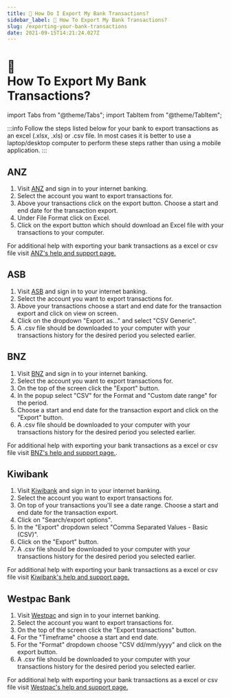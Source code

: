 ```yaml
---
title: 📁 How Do I Export My Bank Transactions? 
sidebar_label: 📁 How To Export My Bank Transactions? 
slug: /exporting-your-bank-transactions
date: 2021-09-15T14:21:24.027Z
---
```


# <div class="emoji">📁</div> How To Export My Bank Transactions? 

import Tabs from "@theme/Tabs";
import TabItem from "@theme/TabItem";

:::info
Follow the steps listed below for your bank to export transactions as an excel (.xlsx, .xls) or .csv file. In most cases it is better to use a laptop/desktop computer to perform these steps rather than using a mobile application.
:::

<Tabs>
  <TabItem value="anz" label="ANZ" default>
    <h2>ANZ</h2> 
    <ol>
      <li>Visit <a href="https://anz.co.nz">ANZ</a> and sign in to your internet banking.</li>
      <li>Select the account you want to export transactions for.</li>
      <li>Above your transactions click on the export button. Choose a start and end date for the transaction export.</li>
      <li>Under File Format click on Excel.</li>
      <li>Click on the export button which should download an Excel file with your transactions to your computer.</li>
    </ol>
     <p>For additional help with exporting your bank transactions as a excel or csv file visit <a href="https://help.anz.co.nz/app/answers/detail/a_id/767/~/exporting-transaction-history">ANZ's help and support page.</a></p>
  
  </TabItem>
  <TabItem value="asb" label="ASB">
<h2>ASB</h2>
<ol>
<li>Visit <a href="https://asb.co.nz">ASB</a> and sign in to your internet banking.</li>
<li>Select the account you want to export transactions for.</li>
 <li>Above your transactions choose a start and end date for the transaction export and click on view on screen.</li>
<li>Click on the dropdown "Export as..." and select "CSV Generic".</li>
<li>A .csv file should be downloaded to your computer with your transactions history for the desired period you selected earlier.</li>
</ol>

  </TabItem>
<TabItem value="bnz" label="BNZ">
    <h2>BNZ</h2>
    <ol>
<li>Visit <a href="https://bnz.co.nz">BNZ</a> and sign in to your internet banking.</li>
<li>Select the account you want to export transactions for.</li>
 <li>On the top of the screen click the "Export" button.</li>
<li>In the popup select "CSV" for the Format and "Custom date range" for the period.</li>
 <li>Choose a start and end date for the transaction export and click on the "Export" button.</li>
<li>A .csv file should be downloaded to your computer with your transactions history for the desired period you selected earlier.</li>
</ol>
  
For additional help with exporting your bank transactions as a excel or csv file visit <a href="https://www.bnz.co.nz/support/internet-banking/transactions-and-transfers/exporting-transactions">BNZ's help and support page.</a>.

  </TabItem>
  <TabItem value="kiwibank" label="Kiwibank">
        <h2>Kiwibank</h2>
    <ol>
<li>Visit <a href="https://kiwibank.co.nz">Kiwibank</a> and sign in to your internet banking.</li>
<li>Select the account you want to export transactions for.</li>
<li>On top of your transactions you'll see a date range. Choose a start and end date for the transaction export.</li>
 <li>Click on "Search/export options".</li>
 <li>In the "Export" dropdown select "Comma Separated Values - Basic (CSV)".</li>
 <li>Click on the "Export" button.</li>
<li>A .csv file should be downloaded to your computer with your transactions history for the desired period you selected earlier.</li>
</ol>
For additional help with exporting your bank transactions as a excel or csv file visit <a href="https://www.kiwibank.co.nz/contact-us/support-hub/internet-banking/common-questions/#how-do-i-generate-a-statement-showing-my-transaction-history">Kiwibank's help and support page.</a>
</TabItem>

<TabItem value="westpac" label="Westpac">
   <h2>Westpac Bank</h2>
    <ol>
<li>Visit <a href="https://westpac.co.nz">Westpac</a> and sign in to your internet banking.</li>
<li>Select the account you want to export transactions for.</li>
 <li>On the top of the screen click the "Export transactions" button.</li>
 <li>For the "Timeframe" choose a start and end date.</li> 
 <li>For the "Format" dropdown choose "CSV dd/mm/yyyy" and click on the export button.</li> 
<li>A .csv file should be downloaded to your computer with your transactions history for the desired period you selected earlier.</li>
</ol>
  
For additional help with exporting your bank transactions as a excel or csv file visit <a href="https://www.westpac.co.nz/branch-mobile-online/online-banking/how-to/download-transactions-and-statements/#desktop">Westpac's help and support page.</a>
  </TabItem>
  </Tabs>

